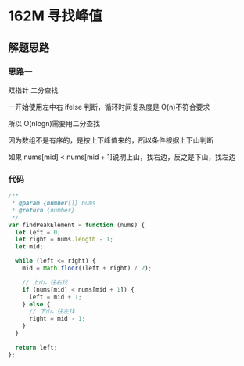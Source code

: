 # 162M 寻找峰值

## 解题思路

### 思路一

双指针 二分查找

一开始使用左中右 ifelse 判断，循环时间复杂度是 O(n)不符合要求

所以 O(nlogn)需要用二分查找

因为数组不是有序的，是按上下峰值来的，所以条件根据上下山判断

如果 nums[mid] < nums[mid + 1]说明上山，找右边，反之是下山，找左边

### 代码

```js
/**
 * @param {number[]} nums
 * @return {number}
 */
var findPeakElement = function (nums) {
  let left = 0;
  let right = nums.length - 1;
  let mid;

  while (left <= right) {
    mid = Math.floor((left + right) / 2);

    // 上山，往右找
    if (nums[mid] < nums[mid + 1]) {
      left = mid + 1;
    } else {
      // 下山，往左找
      right = mid - 1;
    }
  }

  return left;
};
```
